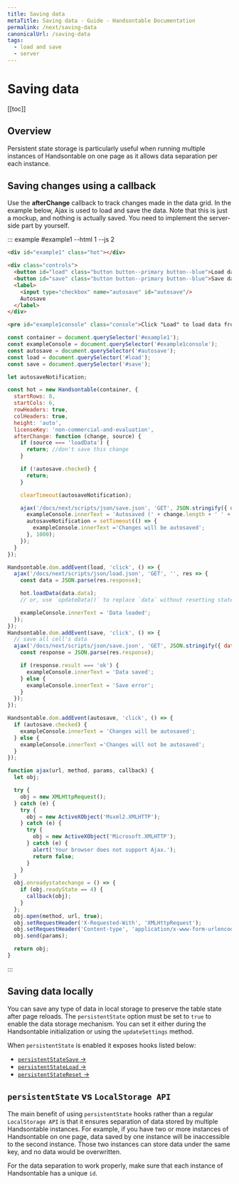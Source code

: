 ```yaml
---
title: Saving data
metaTitle: Saving data - Guide - Handsontable Documentation
permalink: /next/saving-data
canonicalUrl: /saving-data
tags:
  - load and save
  - server
---
```


# Saving data

[[toc]]

## Overview
Persistent state storage is particularly useful when running multiple instances of Handsontable on one page as it allows data separation per each instance.

## Saving changes using a callback

Use the **afterChange** callback to track changes made in the data grid. In the example below, Ajax is used to load and save the data. Note that this is just a mockup, and nothing is actually saved. You need to implement the server-side part by yourself.


::: example #example1 --html 1 --js 2
```html
<div id="example1" class="hot"></div>

<div class="controls">
  <button id="load" class="button button--primary button--blue">Load data</button>&nbsp;
  <button id="save" class="button button--primary button--blue">Save data</button>
  <label>
    <input type="checkbox" name="autosave" id="autosave"/>
    Autosave
  </label>
</div>

<pre id="example1console" class="console">Click "Load" to load data from server</pre>

```
```js
const container = document.querySelector('#example1');
const exampleConsole = document.querySelector('#example1console');
const autosave = document.querySelector('#autosave');
const load = document.querySelector('#load');
const save = document.querySelector('#save');

let autosaveNotification;

const hot = new Handsontable(container, {
  startRows: 8,
  startCols: 6,
  rowHeaders: true,
  colHeaders: true,
  height: 'auto',
  licenseKey: 'non-commercial-and-evaluation',
  afterChange: function (change, source) {
    if (source === 'loadData') {
      return; //don't save this change
    }

    if (!autosave.checked) {
      return;
    }

    clearTimeout(autosaveNotification);

    ajax('/docs/next/scripts/json/save.json', 'GET', JSON.stringify({ data: change }), data => {
      exampleConsole.innerText = 'Autosaved (' + change.length + ' ' + 'cell' + (change.length > 1 ? 's' : '') + ')';
      autosaveNotification = setTimeout(() => {
        exampleConsole.innerText ='Changes will be autosaved';
      }, 1000);
    });
  }
});

Handsontable.dom.addEvent(load, 'click', () => {
  ajax('/docs/next/scripts/json/load.json', 'GET', '', res => {
    const data = JSON.parse(res.response);

    hot.loadData(data.data);
    // or, use `updateData()` to replace `data` without resetting states

    exampleConsole.innerText = 'Data loaded';
  });
});
Handsontable.dom.addEvent(save, 'click', () => {
  // save all cell's data
  ajax('/docs/next/scripts/json/save.json', 'GET', JSON.stringify({ data: hot.getData() }), res => {
    const response = JSON.parse(res.response);

    if (response.result === 'ok') {
      exampleConsole.innerText = 'Data saved';
    } else {
      exampleConsole.innerText = 'Save error';
    }
  });
});

Handsontable.dom.addEvent(autosave, 'click', () => {
  if (autosave.checked) {
    exampleConsole.innerText = 'Changes will be autosaved';
  } else {
    exampleConsole.innerText ='Changes will not be autosaved';
  }
});

function ajax(url, method, params, callback) {
  let obj;

  try {
    obj = new XMLHttpRequest();
  } catch (e) {
    try {
      obj = new ActiveXObject('Msxml2.XMLHTTP');
    } catch (e) {
      try {
        obj = new ActiveXObject('Microsoft.XMLHTTP');
      } catch (e) {
        alert('Your browser does not support Ajax.');
        return false;
      }
    }
  }
  obj.onreadystatechange = () => {
    if (obj.readyState == 4) {
      callback(obj);
    }
  };
  obj.open(method, url, true);
  obj.setRequestHeader('X-Requested-With', 'XMLHttpRequest');
  obj.setRequestHeader('Content-type', 'application/x-www-form-urlencoded');
  obj.send(params);

  return obj;
}
```
:::

## Saving data locally

You can save any type of data in local storage to preserve the table state after page reloads. The `persistentState` option must be set to `true` to enable the data storage mechanism. You can set it either during the Handsontable initialization or using the `updateSettings` method.

When `persistentState` is enabled it exposes hooks listed below:

* [`persistentStateSave` &#8594;](@/api/hooks.md#persistentstatesave)
* [`persistentStateLoad` &#8594;](@/api/hooks.md#persistentstateload)
* [`persistentStateReset` &#8594;](@/api/hooks.md#persistentstatereset)

## `persistentState` vs `LocalStorage API`

The main benefit of using `persistentState` hooks rather than a regular `LocalStorage API` is that it ensures separation of data stored by multiple Handsontable instances. For example, if you have two or more instances of Handsontable on one page, data saved by one instance will be inaccessible to the second instance. Those two instances can store data under the same key, and no data would be overwritten.

For the data separation to work properly, make sure that each instance of Handsontable has a unique `id`.
